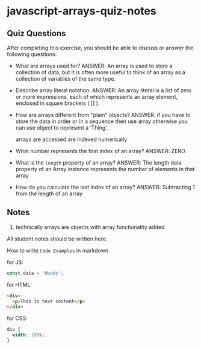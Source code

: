 # javascript-arrays-quiz-notes

## Quiz Questions

After completing this exercise, you should be able to discuss or answer the following questions:

- What are arrays used for?
  ANSWER: An array is used to store a collection of data, but it is often more useful to think of an array as a collection of variables of the same type.

- Describe array literal notation.
  ANSWER: An array literal is a list of zero or more expressions, each of which represents an array element, enclosed in square brackets ( [] ).

- How are arrays different from "plain" objects?
  ANSWER: if you have to store the data in order or in a sequence then use array otherwise you can use object to represent a ‘Thing’.

  arrays are accessed are indexed numerically

- What number represents the first index of an array?
  ANSWER: ZERO

- What is the `length` property of an array?
  ANSWER: The length data property of an Array instance represents the number of elements in that array

- How do you calculate the last index of an array?
  ANSWER: Subtracting 1 from the length of an array

## Notes

1. technically arrays are objects with array functionality added

All student notes should be written here.

How to write `Code Examples` in markdown

for JS:

```javascript
const data = 'Howdy';
```

for HTML:

```html
<div>
  <p>This is text content</p>
</div>
```

for CSS:

```css
div {
  width: 100%;
}
```
